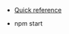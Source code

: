 - [Quick reference](https://towardsdatascience.com/build-a-rest-api-with-node-express-and-mongodb-937ff95f23a5)

- npm start